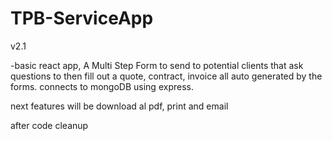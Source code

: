 ﻿# TPB-ServiceApp
v2.1 

-basic react app, A Multi Step Form to send to potential clients that ask questions to then fill out a quote, contract, invoice all auto generated by the forms. connects to mongoDB using express.

next features will be download al pdf, print and email

after code cleanup
